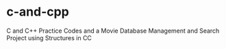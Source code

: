 # c-and-cpp
C and C++ Practice Codes and a Movie Database Management and Search Project using Structures in CC
